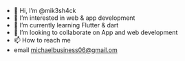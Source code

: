 - 👋 Hi, I’m @mik3sh4ck
- 👀 I’m interested in web & app development
- 🌱 I’m currently learning Flutter & dart
- 💞️ I’m looking to collaborate on App and web development
- 📫 How to reach me 
- email michaelbusiness06@gmail.om

<!---
mik3sh4ck/mik3sh4ck is a ✨ special ✨ repository because its `README.md` (this file) appears on your GitHub profile.
You can click the Preview link to take a look at your changes.
--->
